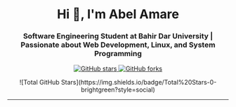<h1 align="center">Hi 👋, I'm Abel Amare</h1>
<h3 align="center">Software Engineering Student at Bahir Dar University | Passionate about Web Development, Linux, and System Programming</h3>

<p align="center">
  <a href="https://github.com/codebyabel/codebyabel">
    <img src="https://img.shields.io/github/stars/codebyabel?style=social" alt="GitHub stars"/>
  </a>
  <a href="https://github.com/codebyabel/codebyabel/fork">
    <img src="https://img.shields.io/github/forks/codebyabel?style=social" alt="GitHub forks"/>
  </a>
</p>

<p align="center">
  <!-- Total stars across all repos will be updated by GitHub Action -->
  ![Total GitHub Stars](https://img.shields.io/badge/Total%20Stars-0-brightgreen?style=social)
</p>

---

<!-- rest of your README content -->
